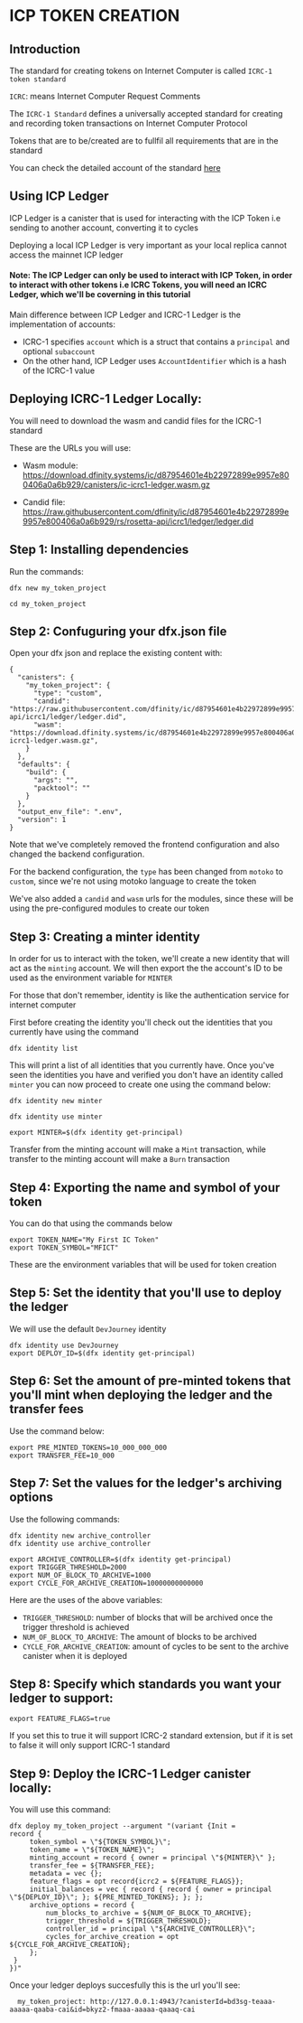 # ICP TOKEN CREATION

## Introduction 
The standard for creating tokens on Internet Computer is called ```ICRC-1 token standard``` 

``ICRC``: means Internet Computer Request Comments 

The ``ICRC-1 Standard`` defines a universally accepted standard for creating and recording token transactions on Internet Computer Protocol 

Tokens that are to be/created are to fullfil all requirements that are in the standard 

You can check the detailed account of the standard [here](https://github.com/dfinity/ICRC-1/tree/main/standards/ICRC-1)

## Using ICP Ledger
ICP Ledger is a canister that is used for interacting with the ICP Token i.e sending to another account, converting it to cycles 

Deploying a local ICP Ledger is very important as your local replica cannot access the mainnet ICP ledger

#### Note: The ICP Ledger can only be used to interact with ICP Token, in order to interact with other tokens i.e ICRC Tokens, you will need an ICRC Ledger, which we'll be coverning in this tutorial 

Main difference between ICP Ledger and ICRC-1 Ledger is the implementation of accounts: 
* ICRC-1 specifies ``account`` which is a struct that contains a ``principal`` and optional `subaccount`
* On the other hand, ICP Ledger uses ``AccountIdentifier`` which is a hash of the ICRC-1 value 

## Deploying ICRC-1 Ledger Locally: 
You will need to download the wasm and candid files for the ICRC-1 standard 

These are the URLs you will use: 
* Wasm module: https://download.dfinity.systems/ic/d87954601e4b22972899e9957e800406a0a6b929/canisters/ic-icrc1-ledger.wasm.gz 

* Candid file: https://raw.githubusercontent.com/dfinity/ic/d87954601e4b22972899e9957e800406a0a6b929/rs/rosetta-api/icrc1/ledger/ledger.did 

## Step 1: Installing dependencies
Run the commands: 
```
dfx new my_token_project
``` 

```
cd my_token_project
``` 

## Step 2: Confuguring your dfx.json file
Open your dfx json and replace the existing content with: 
```
{
  "canisters": {
    "my_token_project": {
      "type": "custom",
      "candid": "https://raw.githubusercontent.com/dfinity/ic/d87954601e4b22972899e9957e800406a0a6b929/rs/rosetta-api/icrc1/ledger/ledger.did",
      "wasm": "https://download.dfinity.systems/ic/d87954601e4b22972899e9957e800406a0a6b929/canisters/ic-icrc1-ledger.wasm.gz",
    }
  },
  "defaults": {
    "build": {
      "args": "",
      "packtool": ""
    }
  },
  "output_env_file": ".env",
  "version": 1
}
```

Note that we've completely removed the frontend configuration and also changed the backend configuration. 

For the backend configuration, the ``type`` has been changed from ``motoko`` to ``custom``, since we're not using motoko language to create the token 

We've also added a ``candid`` and ``wasm`` urls for the modules, since these will be using the pre-configured modules to create our token 

## Step 3: Creating a minter identity
In order for us to interact with the token, we'll create a new identity that will act as the ``minting`` account. We will then export the the account's ID to be used as the environment variable for ``MINTER``

For those that don't remember, identity is like the authentication service for internet computer

First before creating the identity you'll check out the identities that you currently have using the command 

```
dfx identity list
```

This will print a list of all identities that you currently have. Once you've seen the identities you have and verified you don't have an identity called  ``minter`` you can now proceed to create one using the command below: 

```
dfx identity new minter 

dfx identity use minter 

export MINTER=$(dfx identity get-principal)
```

Transfer from the minting account will make a ``Mint`` transaction, while transfer to the minting account will make a  ``Burn`` transaction 

## Step 4: Exporting the name and symbol of your token 
You can do that using the commands below 

```
export TOKEN_NAME="My First IC Token" 
export TOKEN_SYMBOL="MFICT" 
```

These are the environment variables that will be used for token creation 

## Step 5: Set the identity that you'll use to deploy the ledger 
We will use the default ``DevJourney`` identity 

```
dfx identity use DevJourney 
export DEPLOY_ID=$(dfx identity get-principal)
```

## Step 6: Set the amount of pre-minted tokens that you'll mint when deploying the ledger and the transfer fees 
Use the command below: 

```
export PRE_MINTED_TOKENS=10_000_000_000
export TRANSFER_FEE=10_000
```

## Step 7: Set the values for the ledger's archiving options
Use the following commands: 

```
dfx identity new archive_controller 
dfx identity use archive_controller 

export ARCHIVE_CONTROLLER=$(dfx identity get-principal)
export TRIGGER_THRESHOLD=2000 
export NUM_OF_BLOCK_TO_ARCHIVE=1000 
export CYCLE_FOR_ARCHIVE_CREATION=10000000000000 

```

Here are the uses of the above variables: 
* ``TRIGGER_THRESHOLD``: number of blocks that will be archived once the trigger threshold is achieved 
* ``NUM_OF_BLOCK_TO_ARCHIVE``: The amount of blocks to be archived 
* ``CYCLE_FOR_ARCHIVE_CREATION``: amount of cycles to be sent to the archive canister when it is deployed 


## Step 8: Specify which standards you want your ledger to support: 

```
export FEATURE_FLAGS=true 
``` 

If you set this to true it will support ICRC-2 standard extension, but if it is set to false it will only support ICRC-1 standard 

## Step 9: Deploy the ICRC-1 Ledger canister locally: 

You will use this command: 

```
dfx deploy my_token_project --argument "(variant {Init = 
record {
     token_symbol = \"${TOKEN_SYMBOL}\";
     token_name = \"${TOKEN_NAME}\";
     minting_account = record { owner = principal \"${MINTER}\" };
     transfer_fee = ${TRANSFER_FEE};
     metadata = vec {};
     feature_flags = opt record{icrc2 = ${FEATURE_FLAGS}};
     initial_balances = vec { record { record { owner = principal \"${DEPLOY_ID}\"; }; ${PRE_MINTED_TOKENS}; }; };
     archive_options = record {
         num_blocks_to_archive = ${NUM_OF_BLOCK_TO_ARCHIVE};
         trigger_threshold = ${TRIGGER_THRESHOLD};
         controller_id = principal \"${ARCHIVE_CONTROLLER}\";
         cycles_for_archive_creation = opt ${CYCLE_FOR_ARCHIVE_CREATION};
     };
 }
})"
```

Once your ledger deploys succesfully this is the url you'll see: 
```
  my_token_project: http://127.0.0.1:4943/?canisterId=bd3sg-teaaa-aaaaa-qaaba-cai&id=bkyz2-fmaaa-aaaaa-qaaaq-cai
```





